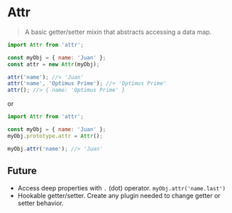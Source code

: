# Attr

> A basic getter/setter mixin that abstracts accessing a data map.

```javascript
import Attr from 'attr';

const myObj = { name: 'Juan' };
const attr = new Attr(myObj);

attr('name'); //> 'Juan'
attr('name', 'Optimus Prime'); //> 'Optimus Prime'
attr(); //> { name: 'Optimus Prime' }
```

or

```javascript
import Attr from 'attr';

const myObj = { name: 'Juan' };
myObj.prototype.attr = Attr();

myObj.attr('name'); //> 'Juan'
```


## Future

- Access deep properties with `.` (dot) operator. `myObj.attr('name.last')`
- Hookable getter/setter. Create any plugin needed to change getter or setter behavior.
